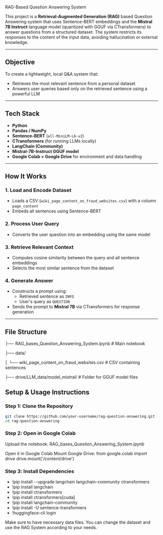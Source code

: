  RAG-Based Question Answering System

This project is a **Retrieval-Augmented Generation (RAG)** based Question Answering system that uses Sentence-BERT embeddings and the **Mistral 7B Instruct** language model (quantized with GGUF via CTransformers) to answer questions from a structured dataset. The system restricts its responses to the content of the input data, avoiding hallucination or external knowledge.

---

##  Objective

To create a lightweight, local Q&A system that:
- Retrieves the most relevant sentence from a personal dataset
- Answers user queries based only on the retrieved sentence using a powerful LLM

---

##  Tech Stack

- **Python**
- **Pandas / NumPy**
- **Sentence-BERT** (`all-MiniLM-L6-v2`)
- **CTransformers** (for running LLMs locally)
- **LangChain (Community)**
- **Mistral-7B-Instruct GGUF model**
- **Google Colab + Google Drive** for environment and data handling

---

##  How It Works

### 1. **Load and Encode Dataset**
- Loads a CSV (`wiki_page_content_on_fraud_websites.csv`) with a column `page_content`
- Embeds all sentences using Sentence-BERT

### 2. **Process User Query**
- Converts the user question into an embedding using the same model

### 3. **Retrieve Relevant Context**
- Computes cosine similarity between the query and all sentence embeddings
- Selects the most similar sentence from the dataset

### 4. **Generate Answer**
- Constructs a prompt using:
  - Retrieved sentence as `INFO`
  - User's query as `QUESTION`
- Sends the prompt to **Mistral 7B** via CTransformers for response generation

---

##  File Structure
├── RAG_bases_Question_Answering_System.ipynb # Main notebook

├── data/

│ └── wiki_page_content_on_fraud_websites.csv # CSV containing sentences

├── drive/LLM_data/model_mistral/ # Folder for GGUF model files


##  Setup & Usage Instructions

### Step 1: Clone the Repository

```bash
git clone https://github.com/your-username/rag-question-answering.git
cd rag-question-answering
``` 
### Step 2: Open in Google Colab
Upload the notebook: RAG_bases_Question_Answering_System.ipynb

Open it in Google Colab
Mount Google Drive:
from google.colab import drive
drive.mount('/content/drive')


### Step 3: Install Dependencies

- !pip install --upgrade langchain langchain-community ctransformers
- !pip install langchain
- !pip install ctransformers
- !pip install ctransformers[cuda]
- !pip install langchain-community
- !pip install -U sentence-transformers
- !huggingface-cli login

Make sure to have necessary data files. You can change the dataset and use the RAG System according to your needs. 

